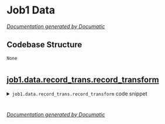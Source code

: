 # Job1 Data

[_Documentation generated by Documatic_](https://www.documatic.com)

<!---Documatic-section-Codebase Structure-start--->
## Codebase Structure

<!---Documatic-block-system_architecture-start--->
```mermaid
None
```
<!---Documatic-block-system_architecture-end--->

# #
<!---Documatic-section-Codebase Structure-end--->

<!---Documatic-section-job1.data.record_trans.record_transform-start--->
## [job1.data.record_trans.record_transform](4-job1_data.md#job1.data.record_trans.record_transform)

<!---Documatic-section-record_transform-start--->
<!---Documatic-block-job1.data.record_trans.record_transform-start--->
<details>
	<summary><code>job1.data.record_trans.record_transform</code> code snippet</summary>

```python
class record_transform:

    def __init__(self, model_path, tag_file, get_title=True, get_frame=True, get_tagid=False, get_vid=True, get_asr=False, get_category=False, text_maxlen=36, frame_maxlen=32):
        self.get_title = get_title
        self.get_frame = get_frame
        self.get_tagid = get_tagid
        self.get_vid = get_vid
        self.get_asr = get_asr
        self.get_category = get_category
        self.text_maxlen = text_maxlen
        self.frame_maxlen = frame_maxlen
        self.zero_frame = np.zeros(1536).astype(dtype=np.float32)
        self.tokenizer = AutoTokenizer.from_pretrained(model_path)
        self.mlb = MultiLabelBinarizer()
        self.tag_list = set()
        with open(tag_file, encoding='utf-8') as fh:
            for line in fh:
                fields = line.strip().split('\t')
                self.tag_list.add(int(fields[0]))
        self.mlb.fit([self.tag_list])

    def transform(self, features, parse=True):
        """Prepare data"""
        if parse:
            features = self.parse_tfrecord(features)
        o = {}
        if self.get_title:
            o['id'] = torch.tensor(features['text_id'], dtype=torch.long)
            o['mask'] = torch.tensor(features['text_mask'], dtype=torch.long)
        if self.get_frame:
            o['frame_mask'] = torch.ones(self.frame_maxlen, dtype=torch.long)
            if len(features['frame_features']) != self.frame_maxlen:
                o['frame_mask'][len(features['frame_features']) - self.frame_maxlen:] = 0
            frame_features_padding = self.padding_frames(features['frame_features'])
            o['frame_features'] = torch.tensor(frame_features_padding, dtype=torch.float32)
        if self.get_tagid:
            tags = features['tag_id']
            multi_hot = self.mlb.transform([tags])[0]
            o['target'] = torch.tensor(multi_hot, dtype=torch.float)
        if self.get_vid:
            o['vid'] = (torch.tensor(int(features['id']), dtype=torch.long),)
        return o

    def parse_tfrecord(self, features):
        """Parse tfrecord"""
        o = {}
        if self.get_title:
            titles = bytes(np.frombuffer(features['title'], dtype=np.uint8)).decode()
            title_id_mask = self.tokenizer.encode_plus(['', titles], add_special_tokens=True, max_length=self.text_maxlen, padding='max_length', truncation=True)
            o['text_id'] = title_id_mask['input_ids']
            o['text_mask'] = title_id_mask['attention_mask']
        if self.get_frame:
            o['frame_features'] = [np.frombuffer(bytes(x), dtype=np.float16) for x in features['frame_feature']]
        if self.get_asr:
            o['asr_text'] = bytes(np.frombuffer(features['asr_text'], dtype=np.uint8)).decode()
        if self.get_tagid:
            o['tag_id'] = np.array(features['tag_id'], dtype=np.int32)
            o['tag_id'] = [t for t in o['tag_id'] if t in self.tag_list]
        if self.get_category:
            o['category_id'] = np.array(features['category_id'], dtype=np.int32)
        if self.get_vid:
            o['id'] = bytes(np.frombuffer(features['id'], dtype=np.uint8)).decode()
        return o

    def padding_frames(self, frame_feature):
        """padding fram features"""
        num_frames = len(frame_feature)
        frame_gap = (num_frames - 1) / self.frame_maxlen
        if frame_gap <= 1:
            res = frame_feature + [self.zero_frame] * (self.frame_maxlen - num_frames)
        else:
            res = [frame_feature[round((i + 0.5) * frame_gap)] for i in range(self.frame_maxlen)]
        return np.c_[res]
```
</details>
<!---Documatic-block-job1.data.record_trans.record_transform-end--->
<!---Documatic-section-record_transform-end--->

# #
<!---Documatic-section-job1.data.record_trans.record_transform-end--->

[_Documentation generated by Documatic_](https://www.documatic.com)